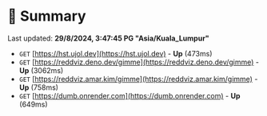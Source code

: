 # 📖 Summary
Last updated: **29/8/2024, 3:47:45 PG "Asia/Kuala_Lumpur"**

- `GET` [https://hst.ujol.dev](https://hst.ujol.dev) - **Up** (473ms)
- `GET` [https://reddviz.deno.dev/gimme](https://reddviz.deno.dev/gimme) - **Up** (3062ms)
- `GET` [https://reddviz.amar.kim/gimme](https://reddviz.amar.kim/gimme) - **Up** (758ms)
- `GET` [https://dumb.onrender.com](https://dumb.onrender.com) - **Up** (649ms)
